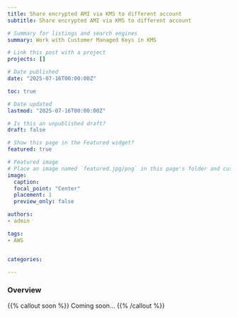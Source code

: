 ```yaml
---
title: Share encrypted AMI via KMS to different account
subtitle: Share encrypted AMI via KMS to different account

# Summary for listings and search engines
summary: Work with Customer Managed Keys in KMS

# Link this post with a project
projects: []

# Date published
date: "2025-07-16T00:00:00Z"

toc: true

# Date updated
lastmod: "2025-07-16T00:00:00Z"

# Is this an unpublished draft?
draft: false

# Show this page in the Featured widget?
featured: true

# Featured image
# Place an image named `featured.jpg/png` in this page's folder and customize its options here.
image:
  caption:
  focal_point: "Center"
  placement: 1
  preview_only: false

authors:
- admin

tags:
- AWS


categories:

---
```


<!--more-->

### Overview

{{% callout soon %}}
Coming soon...
{{% /callout %}}

